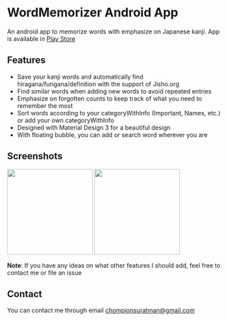 # WordMemorizer Android App

An android app to memorize words with emphasize on Japanese kanji. App is available in [Play Store](https://play.google.com/store/apps/details?id=com.sawelo.wordmemorizer)

## Features

* Save your kanji words and automatically find hiragana/furigana/definition with the support of Jisho.org
* Find similar words when adding new words to avoid repeated entries 
* Emphasize on forgotten counts to keep track of what you need to remember the most 
* Sort words according to your categoryWithInfo (Important, Names, etc.) or add your own categoryWithInfo
* Designed with Material Design 3 for a beautiful design 
* With floating bubble, you can add or search word wherever you are

## Screenshots

<p float="left">
  <img src="https://i.ibb.co/cts7YyZ/Screenshot-2023-01-01-13-38-02-66-c4fb6d173a1a2b1a5902d48f6b3c8cac.jpg" width="200"/>
  <img src="https://i.ibb.co/BwKQsFJ/Screenshot-2023-01-01-13-38-59-00-c4fb6d173a1a2b1a5902d48f6b3c8cac.jpg" width="200"/>
</p>

**Note**: If you have any ideas on what other features I should add, feel free to contact me or file an issue

## Contact

You can contact me through email chompionsuratman@gmail.com
